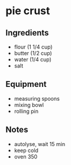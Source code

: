 # pie crust

## Ingredients

- flour (1 1/4 cup)
- butter (1/2 cup)
- water (1/4 cup)
- salt

## Equipment

- measuring spoons
- mixing bowl
- rolling pin

## Notes

- autolyse, wait 15 min
- keep cold
- oven 350
